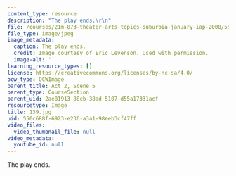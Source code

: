 ```yaml
---
content_type: resource
description: "The play ends.\r\n"
file: /courses/21m-873-theater-arts-topics-suburbia-january-iap-2008/550c688f6923e236a3a198eeb3cf47ff_139.jpg
file_type: image/jpeg
image_metadata:
  caption: The play ends.
  credit: Image courtesy of Eric Levenson. Used with permission.
  image-alt: ''
learning_resource_types: []
license: https://creativecommons.org/licenses/by-nc-sa/4.0/
ocw_type: OCWImage
parent_title: Act 2, Scene 5
parent_type: CourseSection
parent_uid: 2ae81913-88cb-38ad-5107-d55a17331acf
resourcetype: Image
title: 139.jpg
uid: 550c688f-6923-e236-a3a1-98eeb3cf47ff
video_files:
  video_thumbnail_file: null
video_metadata:
  youtube_id: null
---
```

The play ends.
